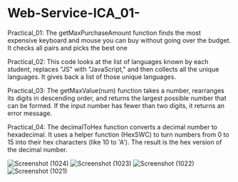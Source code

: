 # Web-Service-ICA_01-
Practical_01:
The getMaxPurchaseAmount function finds the most expensive keyboard and mouse you can buy without going over the budget. It checks all pairs and picks the best one

Practical_02:
This code looks at the list of languages known by each student, replaces "JS" with "JavaScript," and then collects all the unique languages. It gives back a list of those unique languages.

Practical_03:
The getMaxValue(num) function takes a number, rearranges its digits in descending order, and returns the largest possible number that can be formed. If the input number has fewer than two digits, it returns an error message.

Practical_04:
The decimalToHex function converts a decimal number to hexadecimal. It uses a helper function (HexSWC) to turn numbers from 0 to 15 into their hex characters (like 10 to 'A'). The result is the hex version of the decimal number.

![Screenshot (1024)](https://github.com/user-attachments/assets/8fa80e67-78dc-4df5-8be8-391034ba48a0)
![Screenshot (1023)](https://github.com/user-attachments/assets/35e9b158-78f1-4aab-8ad9-e5d8df608e34)
![Screenshot (1022)](https://github.com/user-attachments/assets/54227664-3099-4097-9753-173797ba65fd)
![Screenshot (1021)](https://github.com/user-attachments/assets/2e810383-0e69-4db7-bd5e-acae9f9f2259)


